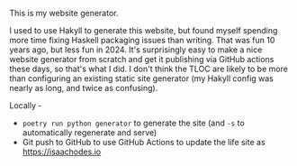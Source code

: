 This is my website generator.

I used to use Hakyll to generate this website, but found myself spending more time fixing Haskell packaging issues than writing. That was fun 10 years ago, but less fun in 2024. It's surprisingly easy to make a nice website generator from scratch and get it publishing via GitHub actions these days, so that's what I did. I don't think the TLOC are likely to be more than configuring an existing static site generator (my Hakyll config was nearly as long, and twice as confusing). 


Locally - 
- `poetry run python generator` to generate the site (and `-s` to automatically regenerate and serve)
- Git push to GitHub to use GitHub Actions to update the life site as https://isaachodes.io
